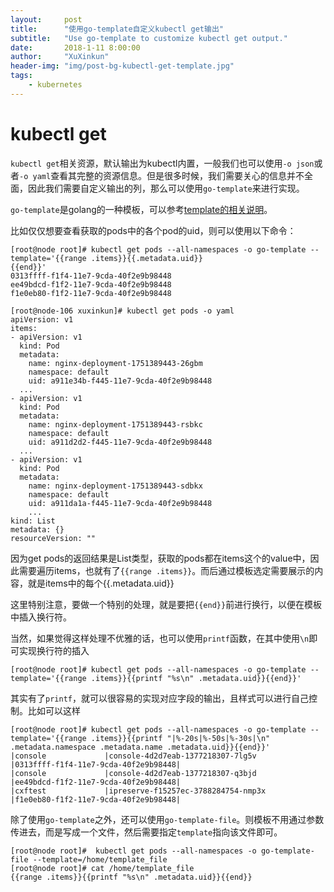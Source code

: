 ```yaml
---
layout:     post
title:      "使用go-template自定义kubectl get输出"
subtitle:   "Use go-template to customize kubectl get output."
date:       2018-1-11 8:00:00
author:     "XuXinkun"
header-img: "img/post-bg-kubectl-get-template.jpg"
tags:
    - kubernetes
---
```



# kubectl get

`kubectl get`相关资源，默认输出为kubectl内置，一般我们也可以使用`-o json`或者`-o yaml`查看其完整的资源信息。但是很多时候，我们需要关心的信息并不全面，因此我们需要自定义输出的列，那么可以使用`go-template`来进行实现。

`go-template`是golang的一种模板，可以参考[template的相关说明](https://golang.org/pkg/text/template/)。

比如仅仅想要查看获取的pods中的各个pod的uid，则可以使用以下命令：

```
[root@node root]# kubectl get pods --all-namespaces -o go-template --template='{{range .items}}{{.metadata.uid}}
{{end}}'
0313ffff-f1f4-11e7-9cda-40f2e9b98448
ee49bdcd-f1f2-11e7-9cda-40f2e9b98448
f1e0eb80-f1f2-11e7-9cda-40f2e9b98448
```


```
[root@node-106 xuxinkun]# kubectl get pods -o yaml 
apiVersion: v1
items:
- apiVersion: v1
  kind: Pod
  metadata:
    name: nginx-deployment-1751389443-26gbm
    namespace: default
    uid: a911e34b-f445-11e7-9cda-40f2e9b98448
  ...
- apiVersion: v1
  kind: Pod
  metadata:
    name: nginx-deployment-1751389443-rsbkc
    namespace: default
    uid: a911d2d2-f445-11e7-9cda-40f2e9b98448
  ...
- apiVersion: v1
  kind: Pod
  metadata:
    name: nginx-deployment-1751389443-sdbkx
    namespace: default
    uid: a911da1a-f445-11e7-9cda-40f2e9b98448
  	...
kind: List
metadata: {}
resourceVersion: ""
```

因为get pods的返回结果是List类型，获取的pods都在items这个的value中，因此需要遍历items，也就有了`{{range .items}}`。而后通过模板选定需要展示的内容，就是items中的每个{{.metadata.uid}}

这里特别注意，要做一个特别的处理，就是要把`{{end}}`前进行换行，以便在模板中插入换行符。

当然，如果觉得这样处理不优雅的话，也可以使用`printf`函数，在其中使用`\n`即可实现换行符的插入

```
[root@node root]# kubectl get pods --all-namespaces -o go-template --template='{{range .items}}{{printf "%s\n" .metadata.uid}}{{end}}'
```

其实有了`printf`，就可以很容易的实现对应字段的输出，且样式可以进行自己控制。比如可以这样

```
[root@node root]# kubectl get pods --all-namespaces -o go-template --template='{{range .items}}{{printf "|%-20s|%-50s|%-30s|\n" .metadata.namespace .metadata.name .metadata.uid}}{{end}}'
|console             |console-4d2d7eab-1377218307-7lg5v                 |0313ffff-f1f4-11e7-9cda-40f2e9b98448|
|console             |console-4d2d7eab-1377218307-q3bjd                 |ee49bdcd-f1f2-11e7-9cda-40f2e9b98448|
|cxftest             |ipreserve-f15257ec-3788284754-nmp3x               |f1e0eb80-f1f2-11e7-9cda-40f2e9b98448|
```


除了使用`go-template`之外，还可以使用`go-template-file`。则模板不用通过参数传进去，而是写成一个文件，然后需要指定`template`指向该文件即可。

```
[root@node root]#  kubectl get pods --all-namespaces -o go-template-file --template=/home/template_file
[root@node root]# cat /home/template_file
{{range .items}}{{printf "%s\n" .metadata.uid}}{{end}}
```